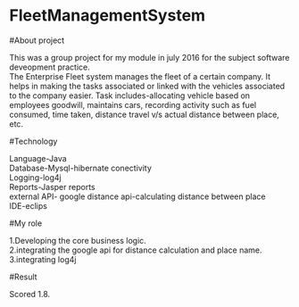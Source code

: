 # FleetManagementSystem


#About project

This was a group project for my module in july 2016 for the subject software deveopment practice.<bR>
The Enterprise Fleet system manages the fleet of a certain company. It helps in making the tasks associated or linked with the vehicles associated to the company easier. Task includes-allocating vehicle based on employees goodwill, maintains cars, recording activity such as fuel consumed, time taken, distance travel v/s actual distance between place, etc. 

#Technology

Language-Java<br>
Database-Mysql-hibernate conectivity<br>
Logging-log4j<br>
Reports-Jasper reports<br>
external API- google distance api-calculating distance between place<br>
IDE-eclips<br>

#My role

1.Developing the core business logic.<br>
2.integrating the google api for distance calculation and place name.
3.integrating log4j

#Result

Scored 1.8.
